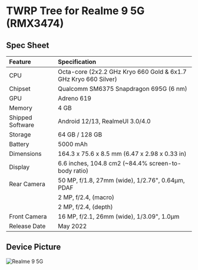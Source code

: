 #  TWRP Tree for Realme 9 5G (RMX3474)

## Spec Sheet

| Feature                 | Specification                                                              |
| :---------------------- | :--------------------------------                                          |
| CPU                     | Octa-core (2x2.2 GHz Kryo 660 Gold & 6x1.7 GHz Kryo 660 Silver)            |
| Chipset                 | Qualcomm SM6375 Snapdragon 695G (6 nm)                                     |
| GPU                     | Adreno 619                                                                 |
| Memory                  | 4 GB                                                                       |
| Shipped Software        | Android 12/13, RealmeUI 3.0/4.0                                            |
| Storage                 | 64 GB / 128 GB                                                             |
| Battery                 | 5000 mAh                                                                   |
| Dimensions              | 164.3 x 75.6 x 8.5 mm (6.47 x 2.98 x 0.33 in)                              |
| Display                 | 6.6 inches, 104.8 cm2 (~84.4% screen-to-body ratio)                        |
| Rear Camera             | 50 MP, f/1.8, 27mm (wide), 1/2.76", 0.64µm, PDAF                           |
|                         | 2 MP, f/2.4, (macro)                                                       |
|                         | 2 MP, f/2.4, (depth)                                                       |
| Front Camera            | 16 MP, f/2.1, 26mm (wide), 1/3.09", 1.0µm                                  |
| Release Date            | May 2022                                                                   |

## Device Picture

![Realme 9 5G](https://avaygdggxstars.mds.yandex.net/get-mpic/3765589/img_id6866705257372336785.jpeg/orig "Realme 9 5G")